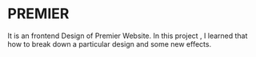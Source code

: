 # PREMIER
It is an frontend Design of Premier Website. In this project , I learned that how to break down a particular design and some new effects.
